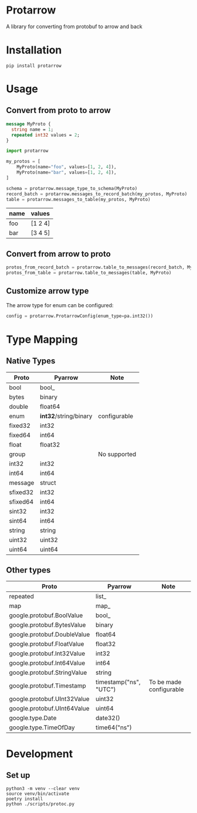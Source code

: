 # Protarrow

A library for converting from protobuf to arrow and back 

# Installation

```shell
pip install protarrow
```

# Usage

## Convert from proto to arrow

```protobuf
message MyProto {
  string name = 1;
  repeated int32 values = 2;
}
```

```python
import protarrow

my_protos = [
    MyProto(name="foo", values=[1, 2, 4]),
    MyProto(name="bar", values=[1, 2, 4]),
]

schema = protarrow.message_type_to_schema(MyProto)
record_batch = protarrow.messages_to_record_batch(my_protos, MyProto)
table = protarrow.messages_to_table(my_protos, MyProto)
```

| name   | values   |
|:-------|:---------|
| foo    | [1 2 4]  |
| bar    | [3 4 5]  |


## Convert from arrow to proto

```python
protos_from_record_batch = protarrow.table_to_messages(record_batch, MyProto)
protos_from_table = protarrow.table_to_messages(table, MyProto)
```

## Customize arrow type

The arrow type for enum can be configured:

```python
config = protarrow.ProtarrowConfig(enum_type=pa.int32())
```

# Type Mapping

## Native Types

| Proto    | Pyarrow                 | Note         |
|----------|-------------------------|--------------|
| bool     | bool_                   |              |
| bytes    | binary                  |              |
| double   | float64                 |              |
| enum     | **int32**/string/binary | configurable |
| fixed32  | int32                   |              |
| fixed64  | int64                   |              |
| float    | float32                 |              |
| group    |                         | No supported |
| int32    | int32                   |              |
| int64    | int64                   |              |
| message  | struct                  |              |
| sfixed32 | int32                   |              |
| sfixed64 | int64                   |              |
| sint32   | int32                   |              |
| sint64   | int64                   |              |
| string   | string                  |              |
| uint32   | uint32                  |              |
| uint64   | uint64                  |              |

## Other types


| Proto                       | Pyarrow                | Note                    |
|-----------------------------|------------------------|-------------------------|
| repeated                    | list_                  |                         |
| map                         | map_                   |                         |
| google.protobuf.BoolValue   | bool_                  |                         |
| google.protobuf.BytesValue  | binary                 |                         |
| google.protobuf.DoubleValue | float64                |                         |
| google.protobuf.FloatValue  | float32                |                         |
| google.protobuf.Int32Value  | int32                  |                         |
| google.protobuf.Int64Value  | int64                  |                         |
| google.protobuf.StringValue | string                 |                         |
| google.protobuf.Timestamp   | timestamp("ns", "UTC") | To be made configurable |
| google.protobuf.UInt32Value | uint32                 |                         |
| google.protobuf.UInt64Value | uint64                 |                         |
| google.type.Date            | date32()               |                         |
| google.type.TimeOfDay       | time64("ns")           |                         |


# Development

## Set up

```shell
python3 -m venv --clear venv
source venv/bin/activate
poetry install
python ./scripts/protoc.py
```

